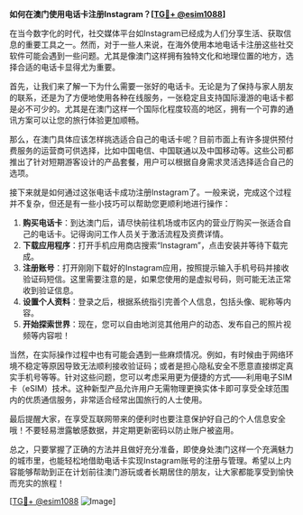 **如何在澳门使用电话卡注册Instagram？[[TG💪+ @esim1088](https://t.me/s/esim1088)]**

在当今数字化的时代，社交媒体平台如Instagram已经成为人们分享生活、获取信息的重要工具之一。然而，对于一些人来说，在海外使用本地电话卡注册这些社交软件可能会遇到一些问题。尤其是像澳门这样拥有独特文化和地理位置的地方，选择合适的电话卡显得尤为重要。

首先，让我们来了解一下为什么需要一张好的电话卡。无论是为了保持与家人朋友的联系，还是为了方便地使用各种在线服务，一张稳定且支持国际漫游的电话卡都是必不可少的。尤其是在澳门这样一个国际化程度较高的地区，拥有一个可靠的通讯方案可以让您的旅行体验更加顺畅。

那么，在澳门具体应该怎样挑选适合自己的电话卡呢？目前市面上有许多提供预付费服务的运营商可供选择，比如中国电信、中国联通以及中国移动等。这些公司都推出了针对短期游客设计的产品套餐，用户可以根据自身需求灵活选择适合自己的选项。

接下来就是如何通过这张电话卡成功注册Instagram了。一般来说，完成这个过程并不复杂，但还是有一些小技巧可以帮助您更顺利地进行操作：

1. **购买电话卡**：到达澳门后，请尽快前往机场或市区内的营业厅购买一张适合自己的电话卡。记得询问工作人员关于激活流程及资费详情。
2. **下载应用程序**：打开手机应用商店搜索“Instagram”，点击安装并等待下载完成。
3. **注册账号**：打开刚刚下载好的Instagram应用，按照提示输入手机号码并接收验证码短信。这里需要注意的是，如果您使用的是虚拟号码，则可能无法正常收到验证信息。
4. **设置个人资料**：登录之后，根据系统指引完善个人信息，包括头像、昵称等内容。
5. **开始探索世界**：现在，您可以自由地浏览其他用户的动态、发布自己的照片视频等内容啦！

当然，在实际操作过程中也有可能会遇到一些麻烦情况。例如，有时候由于网络环境不稳定等原因导致无法顺利接收验证码；或者是担心隐私安全不愿意直接绑定真实手机号等等。针对这些问题，您可以考虑采用更为便捷的方式——利用电子SIM卡（eSIM）技术。这种新型产品允许用户无需物理更换实体卡即可享受全球范围内的优质通信服务，非常适合经常出国旅行的人士使用。

最后提醒大家，在享受互联网带来的便利时也要注意保护好自己的个人信息安全哦！不要轻易泄露敏感数据，并定期更新密码以防止账户被盗用。

总之，只要掌握了正确的方法并且做好充分准备，即使身处澳门这样一个充满魅力的城市里，也能轻松地借助电话卡实现Instagram账号的注册与管理。希望以上内容能够帮助到正在计划前往澳门游玩或者长期居住的朋友，让大家都能享受到愉快而充实的旅程！

[[TG💪+ @esim1088](https://t.me/s/esim1088) ![Image](https://i.postimg.cc/4NQfJmqS/Snipaste-2025-05-13-00-14-12.png)]